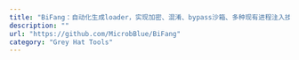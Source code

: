 ```yaml
---
title: "BiFang：自动化生成loader，实现加密、混淆、bypass沙箱、多种现有进程注入技术，动态编译生成"
description: ""
url: "https://github.com/MicrobBlue/BiFang"
category: "Grey Hat Tools"
---
```

